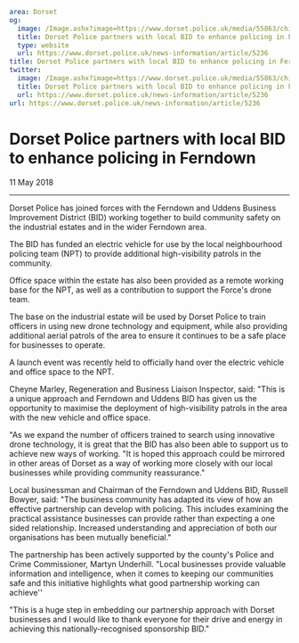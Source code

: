 ```yaml
area: Dorset
og:
  image: /Image.ashx?image=https://www.dorset.police.uk/media/55863/chief-supt-colin-searle-russell-bowyer-dorset-pcc-martyn-underhill.jpg&amp;amp;width=150
  title: Dorset Police partners with local BID to enhance policing in Ferndown
  type: website
  url: https://www.dorset.police.uk/news-information/article/5236
title: Dorset Police partners with local BID to enhance policing in Ferndown |
twitter:
  image: /Image.ashx?image=https://www.dorset.police.uk/media/55863/chief-supt-colin-searle-russell-bowyer-dorset-pcc-martyn-underhill.jpg&amp;amp;width=150
  title: Dorset Police partners with local BID to enhance policing in Ferndown
  url: https://www.dorset.police.uk/news-information/article/5236
url: https://www.dorset.police.uk/news-information/article/5236
```

# Dorset Police partners with local BID to enhance policing in Ferndown

11 May 2018

* * *

Dorset Police has joined forces with the Ferndown and Uddens Business Improvement District (BID) working together to build community safety on the industrial estates and in the wider Ferndown area.

The BID has funded an electric vehicle for use by the local neighbourhood policing team (NPT) to provide additional high-visibility patrols in the community.

Office space within the estate has also been provided as a remote working base for the NPT, as well as a contribution to support the Force's drone team.

The base on the industrial estate will be used by Dorset Police to train officers in using new drone technology and equipment, while also providing additional aerial patrols of the area to ensure it continues to be a safe place for businesses to operate.

A launch event was recently held to officially hand over the electric vehicle and office space to the NPT.

Cheyne Marley, Regeneration and Business Liaison Inspector, said: "This is a unique approach and Ferndown and Uddens BID has given us the opportunity to maximise the deployment of high-visibility patrols in the area with the new vehicle and office space.

"As we expand the number of officers trained to search using innovative drone technology, it is great that the BID has also been able to support us to achieve new ways of working.
"It is hoped this approach could be mirrored in other areas of Dorset as a way of working more closely with our local businesses while providing community reassurance."

Local businessman and Chairman of the Ferndown and Uddens BID, Russell Bowyer, said: "The business community has adapted its view of how an effective partnership can develop with policing. This includes examining the practical assistance businesses can provide rather than expecting a one sided relationship. Increased understanding and appreciation of both our organisations has been mutually beneficial."

The partnership has been actively supported by the county's Police and Crime Commissioner, Martyn Underhill. "Local businesses provide valuable information and intelligence, when it comes to keeping our communities safe and this initiative highlights what good partnership working can achieve''

"This is a huge step in embedding our partnership approach with Dorset businesses and I would like to thank everyone for their drive and energy in achieving this nationally-recognised sponsorship BID."
